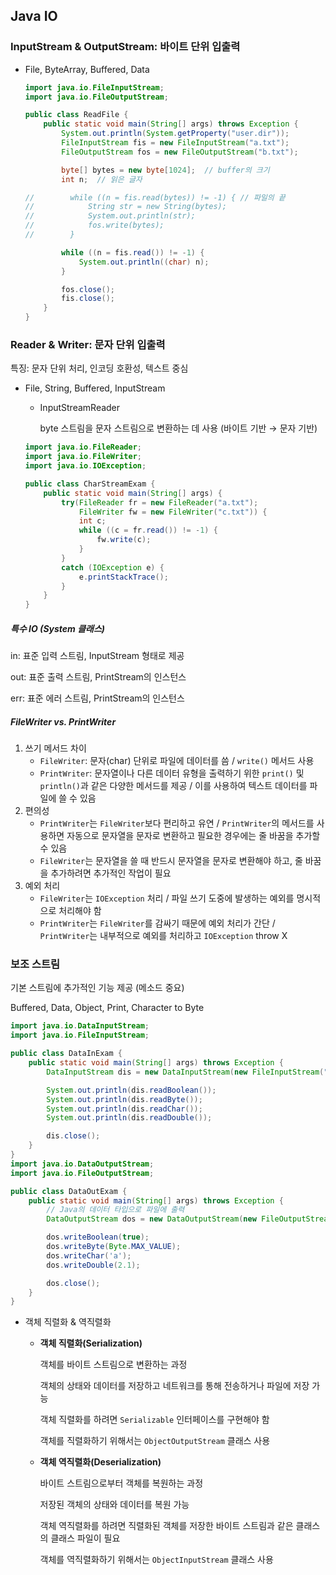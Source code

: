 ## Java IO

### InputStream & OutputStream: 바이트 단위 입출력

- File, ByteArray, Buffered, Data

  ```java
  import java.io.FileInputStream;
  import java.io.FileOutputStream;
  
  public class ReadFile {
      public static void main(String[] args) throws Exception {
          System.out.println(System.getProperty("user.dir"));
          FileInputStream fis = new FileInputStream("a.txt");
          FileOutputStream fos = new FileOutputStream("b.txt");
  
          byte[] bytes = new byte[1024];  // buffer의 크기
          int n;  // 읽은 글자
  
  //        while ((n = fis.read(bytes)) != -1) { // 파일의 끝
  //            String str = new String(bytes);
  //            System.out.println(str);
  //            fos.write(bytes);
  //        }
  
          while ((n = fis.read()) != -1) {
              System.out.println((char) n);
          }
  
          fos.close();
          fis.close();
      }
  }
  ```



### Reader & Writer: 문자 단위 입출력

특징: 문자 단위 처리, 인코딩 호환성, 텍스트 중심

- File, String, Buffered, InputStream

  - InputStreamReader

    byte 스트림을 문자 스트림으로 변환하는 데 사용 (바이트 기반 → 문자 기반)

  ```java
  import java.io.FileReader;
  import java.io.FileWriter;
  import java.io.IOException;
  
  public class CharStreamExam {
      public static void main(String[] args) {
          try(FileReader fr = new FileReader("a.txt");
              FileWriter fw = new FileWriter("c.txt")) {
              int c;
              while ((c = fr.read()) != -1) {
                  fw.write(c);
              }
          }
          catch (IOException e) {
              e.printStackTrace();
          }
      }
  }
  ```



##### 특수 IO (System 클래스)

in: 표준 입력 스트림, InputStream 형태로 제공

out: 표준 출력 스트림, PrintStream의 인스턴스

err: 표준 에러 스트림, PrintStream의 인스턴스



##### FileWriter vs. PrintWriter

1. 쓰기 메서드 차이
   - `FileWriter`: 문자(char) 단위로 파일에 데이터를 씀 / `write()` 메서드 사용
   - `PrintWriter`: 문자열이나 다른 데이터 유형을 출력하기 위한 `print()` 및 `println()`과 같은 다양한 메서드를 제공 / 이를 사용하여 텍스트 데이터를 파일에 쓸 수 있음
2. 편의성
   - `PrintWriter`는 `FileWriter`보다 편리하고 유연 / `PrintWriter`의 메서드를 사용하면 자동으로 문자열을 문자로 변환하고 필요한 경우에는 줄 바꿈을 추가할 수 있음
   - `FileWriter`는 문자열을 쓸 때 반드시 문자열을 문자로 변환해야 하고, 줄 바꿈을 추가하려면 추가적인 작업이 필요
3. 예외 처리
   - `FileWriter`는 `IOException` 처리 / 파일 쓰기 도중에 발생하는 예외를 명시적으로 처리해야 함
   - `PrintWriter`는 `FileWriter`를 감싸기 때문에 예외 처리가 간단 / `PrintWriter`는 내부적으로 예외를 처리하고 `IOException` throw X



### 보조 스트림

기본 스트림에 추가적인 기능 제공 (메소드 중요)

Buffered, Data, Object, Print, Character to Byte

```java
import java.io.DataInputStream;
import java.io.FileInputStream;

public class DataInExam {
    public static void main(String[] args) throws Exception {
        DataInputStream dis = new DataInputStream(new FileInputStream("data.txt"));

        System.out.println(dis.readBoolean());
        System.out.println(dis.readByte());
        System.out.println(dis.readChar());
        System.out.println(dis.readDouble());

        dis.close();
    }
}
import java.io.DataOutputStream;
import java.io.FileOutputStream;

public class DataOutExam {
    public static void main(String[] args) throws Exception {
        // Java의 데이터 타입으로 파일에 출력
        DataOutputStream dos = new DataOutputStream(new FileOutputStream(("data.txt")));

        dos.writeBoolean(true);
        dos.writeByte(Byte.MAX_VALUE);
        dos.writeChar('a');
        dos.writeDouble(2.1);

        dos.close();
    }
}
```

- 객체 직렬화 & 역직렬화

  - **객체 직렬화(Serialization)**

    객체를 바이트 스트림으로 변환하는 과정

    객체의 상태와 데이터를 저장하고 네트워크를 통해 전송하거나 파일에 저장 가능

    객체 직렬화를 하려면 `Serializable` 인터페이스를 구현해야 함

    객체를 직렬화하기 위해서는 `ObjectOutputStream` 클래스 사용

  - **객체 역직렬화(Deserialization)**

    바이트 스트림으로부터 객체를 복원하는 과정

    저장된 객체의 상태와 데이터를 복원 가능

    객체 역직렬화를 하려면 직렬화된 객체를 저장한 바이트 스트림과 같은 클래스의 클래스 파일이 필요

    객체를 역직렬화하기 위해서는 `ObjectInputStream` 클래스 사용